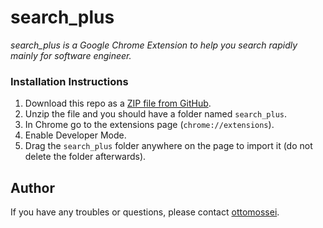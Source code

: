 <h1>search_plus</h1>

*search_plus is a Google Chrome Extension to help you search rapidly mainly for software engineer.*

### Installation Instructions
1. Download this repo as a [ZIP file from GitHub](https://github.com/ottomossei/search_plus/archive/main.zip).
1. Unzip the file and you should have a folder named `search_plus`.
1. In Chrome go to the extensions page (`chrome://extensions`).
1. Enable Developer Mode.
1. Drag the `search_plus` folder anywhere on the page to import it (do not delete the folder afterwards).

## Author
If you have any troubles or questions, please contact [ottomossei](https://github.com/ottomossei).
